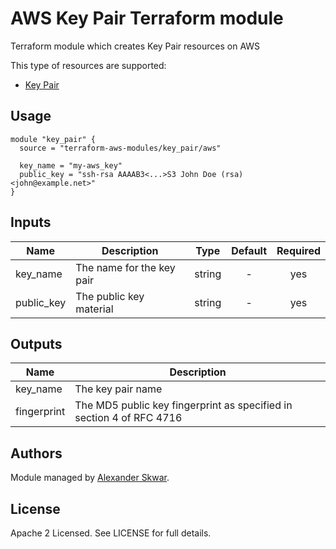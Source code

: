 # AWS Key Pair Terraform module

Terraform module which creates Key Pair resources on AWS

This type of resources are supported:

* [Key Pair](https://www.terraform.io/docs/providers/aws/r/key_pair.html)

## Usage

```hcl
module "key_pair" {
  source = "terraform-aws-modules/key_pair/aws"

  key_name = "my-aws_key"
  public_key = "ssh-rsa AAAAB3<...>S3 John Doe (rsa) <john@example.net>"
}
```

<!-- BEGINNING OF PRE-COMMIT-TERRAFORM DOCS HOOK -->

## Inputs

| Name | Description | Type | Default | Required |
|------|-------------|:----:|:-----:|:-----:|
| key_name | The name for the key pair | string | - | yes |
| public_key | The public key material | string | - | yes |

## Outputs

| Name | Description |
|------|-------------|
| key_name | The key pair name |
| fingerprint | The MD5 public key fingerprint as specified in section 4 of RFC 4716 |

<!-- END OF PRE-COMMIT-TERRAFORM DOCS HOOK -->

## Authors

Module managed by [Alexander Skwar](https://github.com/alexs77).

## License

Apache 2 Licensed. See LICENSE for full details.

